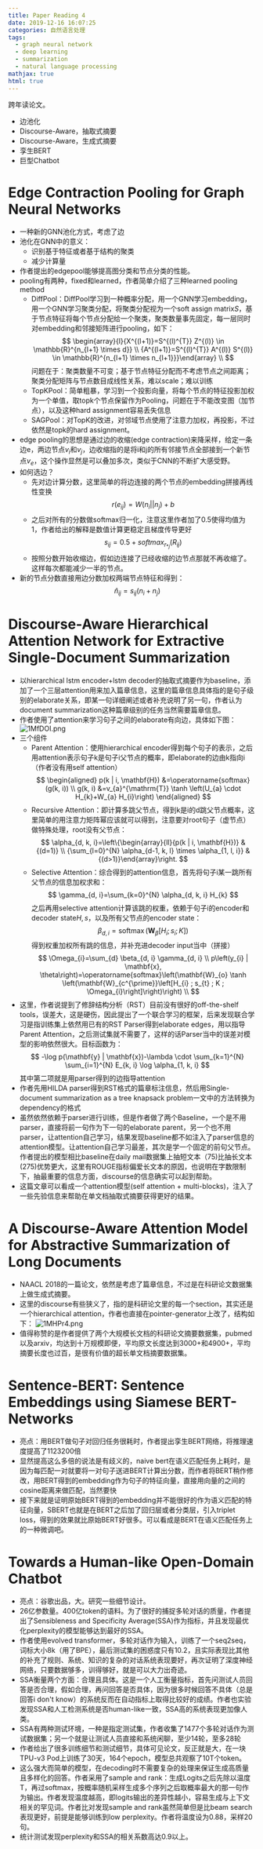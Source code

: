 ```yaml
---
title: Paper Reading 4
date: 2019-12-16 16:07:25
categories: 自然语言处理
tags:
  - graph neural network
  - deep learning
  - summarization
  -	natural language processing
mathjax: true
html: true
---
```


跨年读论文。
-	边池化
-	Discourse-Aware，抽取式摘要
-	Discourse-Aware，生成式摘要
-	孪生BERT
-	巨型Chatbot

<!--more-->

# Edge Contraction Pooling for Graph Neural Networks
-	一种新的GNN池化方式，考虑了边
-	池化在GNN中的意义：
	-	识别基于特征或者基于结构的聚类
	-	减少计算量
-	作者提出的edgepool能够提高图分类和节点分类的性能。
-	pooling有两种，fixed和learned，作者简单介绍了三种learned pooling method
	-	DiffPool：DiffPool学习到一种概率分配，用一个GNN学习embedding，用一个GNN学习聚类分配，将聚类分配视为一个soft assign matrix$S$，基于节点特征将每个节点分配给一个聚类，聚类数量事先固定，每一层同时对embedding和邻接矩阵进行pooling，如下：
	$$
	\begin{array}{l}{X^{(l+1)}=S^{(l)^{T}} Z^{(l)} \in \mathbb{R}^{n_{l+1} \times d}} \\ 
	{A^{(l+1)}=S^{(l)^{T}} A^{(l)} S^{(l)} \in \mathbb{R}^{n_{l+1} \times n_{l+1}}}\end{array} \\
	$$
	问题在于：聚类数量不可变；基于节点特征分配而不考虑节点之间距离；聚类分配矩阵与节点数目成线性关系，难以scale；难以训练
	-	TopKPool：简单粗暴，学习到一个投影向量，将每个节点的特征投影加权为一个单值，取topk个节点保留作为Pooling，问题在于不能改变图（加节点），以及这种hard assignment容易丢失信息
	-	SAGPool：对TopK的改进，对邻域节点使用了注意力加权，再投影，不过依然是topk的hard assignment。
-	edge pooling的思想是通过边的收缩(edge contraction)来降采样，给定一条边e，两边节点$v_i$和$v_j$，边收缩指的是将i和j的所有邻接节点全部接到一个新节点$v_e$，这个操作显然是可以叠加多次，类似于CNN的不断扩大感受野。
-	如何选边？
	-	先对边计算分数，这里简单的将边连接的两个节点的embedding拼接再线性变换
	$$
	r(e_{ij}) = W (n_i || n_j) + b
	$$
	-	之后对所有的分数做softmax归一化，注意这里作者加了0.5使得均值为1，作者给出的解释是数值计算更稳定且梯度传导更好
	$$
	s_{ij} = 0.5 + softmax_{r_{*j}}(R_{ij})
	$$
	-	按照分数开始收缩边，假如边连接了已经收缩的边节点那就不再收缩了。这样每次都能减少一半的节点。
-	新的节点分数直接用边分数加权两端节点特征和得到：
	$$
	\hat{n}_{i j}=s_{i j}\left(n_{i}+n_{j}\right)
	$$

# Discourse-Aware Hierarchical Attention Network for Extractive Single-Document Summarization
-	以hierarchical lstm encoder+lstm decoder的抽取式摘要作为baseline，添加了一个三层attention用来加入篇章信息，这里的篇章信息具体指的是句子级别的elaborate关系，即某一句详细阐述或者补充说明了另一句，作者认为document summarization这种篇章级别的任务当然需要篇章信息。
-	作者使用了attention来学习句子之间的elaborate有向边，具体如下图：
![1MfDOI.png](https://s2.ax1x.com/2020/01/29/1MfDOI.png)
-	三个组件
	-	Parent Attention：使用hierarchical encoder得到每个句子的表示，之后用attention表示句子k是句子i父节点的概率，即elaborate的边由k指向i（作者没有用self attention）
	$$
	\begin{aligned} p(k | i, \mathbf{H}) &=\operatorname{softmax}(g(k, i)) \\ g(k, i) &=v_{a}^{\mathrm{T}} \tanh \left(U_{a} \cdot H_{k}+W_{a} H_{i}\right) \end{aligned}
	$$
	-	Recursive Attention：即计算多跳父节点，得到k是i的d跳父节点概率，这里简单的用注意力矩阵幂应该就可以得到，注意要对root句子（虚节点）做特殊处理，root没有父节点：
	$$
	\alpha_{d, k, i}=\left\{\begin{array}{ll}{p(k | i, \mathbf{H})} & {(d=1)} \\ {\sum_{l=0}^{N} \alpha_{d-1, k, l} \times \alpha_{1, l, i}} & {(d>1)}\end{array}\right.
	$$
	-	Selective Attention：综合得到的attention信息，首先将句子i某一跳所有父节点的信息加权求和：
	$$
	\gamma_{d, i}=\sum_{k=0}^{N} \alpha_{d, k, i} H_{k}
	$$
	之后再用selective attention计算该跳的权重，依赖于句子i的encoder和decoder state$H,s$，以及所有父节点的encoder state：
	$$
	\beta_{d, i}=\operatorname{softmax}\left(\mathbf{W}_{\beta}\left[H_{i} ; s_{i} ; K\right]\right)
	$$
	得到权重加权所有跳的信息，并补充进decoder input当中（拼接）
	$$
	\Omega_{i}=\sum_{d} \beta_{d, i} \gamma_{d, i} \\
	p\left(y_{i} | \mathbf{x}, \theta\right)=\operatorname{softmax}\left(\mathbf{W}_{o} \tanh \left(\mathbf{W}_{c^{\prime}}\left[H_{i} ; s_{t} ; K ; \Omega_{i}\right]\right)\right) \\
	$$
-	这里，作者说提到了修辞结构分析（RST）目前没有很好的off-the-shelf tools，误差大，这是硬伤，因此提出了一个联合学习的框架，后来发现联合学习是指训练集上依然用已有的RST Parser得到elaborate edges，用以指导Parent Attention，之后测试集就不需要了，这样的话Parser当中的误差对模型的影响依然很大。目标函数为：
	$$
	-\log p(\mathbf{y} | \mathbf{x})-\lambda \cdot \sum_{k=1}^{N} \sum_{i=1}^{N} E_{k, i} \log \alpha_{1, k, i}
	$$
	其中第二项就是用parser得到的边指导attention
-	作者先用HILDA parser得到RST格式的篇章标注信息，然后用Single-document summarization as a tree knapsack
problem一文中的方法转换为dependency的格式
-	虽然依然依赖于parser进行训练，但是作者做了两个Baseline，一个是不用parser，直接将前一句作为下一句的elaborate parent，另一个也不用parser，让attention自己学习，结果发现baseline都不如注入了parser信息的attention模型。让attention自己学习最差，其次是学一个固定的前句父节点。作者提出的模型相比baseline在daily mail数据集上抽短文本（75)比抽长文本(275)优势更大，这里有ROUGE指标偏爱长文本的原因，也说明在字数限制下，抽最重要的信息方面，discourse的信息确实可以起到帮助。
-	这篇文章可以看成一个attention模型(self attention + multi-blocks)，注入了一些先验信息来帮助在单文档抽取式摘要获得更好的结果。

# A Discourse-Aware Attention Model for Abstractive Summarization of Long Documents
-	NAACL 2018的一篇论文，依然是考虑了篇章信息，不过是在科研论文数据集上做生成式摘要。
-	这里的discourse有些狭义了，指的是科研论文里的每一个section，其实还是一个hierarchical attention，作者也直接在pointer-generator上改了，结构如下：
![1MHPr4.png](https://s2.ax1x.com/2020/01/29/1MHPr4.png)
-	值得称赞的是作者提供了两个大规模长文档的科研论文摘要数据集，pubmed以及arxiv，均达到十万规模即便，平均原文长度达到3000+和4900+，平均摘要长度也过百，是很有价值的超长单文档摘要数据集。

# Sentence-BERT: Sentence Embeddings using Siamese BERT-Networks
-	亮点：用BERT做句子对回归任务很耗时，作者提出孪生BERT网络，将推理速度提高了1123200倍
-	显然提高这么多倍的说法是有歧义的，naive bert在语义匹配任务上耗时，是因为每匹配一对就要将一对句子送进BERT计算出分数，而作者将BERT稍作修改，用BERT得到的embedding作为句子的特征向量，直接用向量的之间的cosine距离来做匹配，当然要快
-	接下来就是证明原始BERT得到的embedding并不能很好的作为语义匹配的特征向量，SBERT也就是在BERT之后加了回归层或者分类层，引入triplet loss，得到的效果就比原始BERT好很多。可以看成是BERT在语义匹配任务上的一种微调吧。

# Towards a Human-like Open-Domain Chatbot
-	亮点：谷歌出品，大。研究一些细节设计。
-	26亿参数量。400亿token的语料。为了很好的捕捉多轮对话的质量，作者提出了Sensibleness and Specificity Average(SSA)作为指标，并且发现最优化perplexity的模型能够达到最好的SSA。
-	作者使用evolved transformer，多轮对话作为输入，训练了一个seq2seq，词标大小8k（用了BPE），最后测试集的困惑度只有10.2，且实际表现比其他的补充了规则、系统、知识的复杂的对话系统表现要好，再次证明了深度神经网络，只要数据够多，训得够好，就是可以大力出奇迹。
-	SSA衡量两个方面：合理且具体。这是一个人工衡量指标，首先问测试人员回答是否合理，假如合理，再问回答是否具体，因为很多时候回答不具体（总是回答i don't know）的系统反而在自动指标上取得比较好的成绩。作者也实验发现SSA和人工检测系统是否human-like一致，SSA高的系统表现更加像人类。
-	SSA有两种测试环境，一种是指定测试集，作者收集了1477个多轮对话作为测试数据集；另一个就是让测试人员直接和系统闲聊，至少14轮，至多28轮
-	 作者给出了很多训练细节和测试细节，具体可见论文，反正就是大，在一块TPU-v3 Pod上训练了30天，164个epoch，模型总共观察了10T个token。
-	这么强大而简单的模型，在decoding时不需要复杂的处理来保证生成高质量且多样化的回答。作者采用了sample and rank：生成Logits之后先除以温度T，再过softmax，按概率随机采样生成多个序列之后取概率最大的那一句作为输出。作者发现温度越高，即logits输出的差异性越小，容易生成与上下文相关的罕见词。作者比对发现sample and rank虽然简单但是比beam search表现更好，前提是能够训练到low perplexity。作者将温度设为0.88，采样20句。
-	统计测试发现perplexity和SSA的相关系数高达0.9以上。